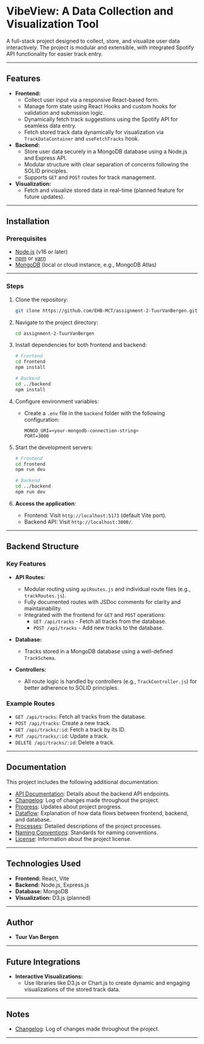 # **VibeView: A Data Collection and Visualization Tool**

A full-stack project designed to collect, store, and visualize user data interactively. The project is modular and extensible, with integrated Spotify API functionality for easier track entry.

---

## **Features**

- **Frontend:**
  - Collect user input via a responsive React-based form.
  - Manage form state using React Hooks and custom hooks for validation and submission logic.
  - Dynamically fetch track suggestions using the Spotify API for seamless data entry.
  - Fetch stored track data dynamically for visualization via `TrackDataContainer` and `useFetchTracks` hook.
- **Backend:**
  - Store user data securely in a MongoDB database using a Node.js and Express API.
  - Modular structure with clear separation of concerns following the SOLID principles.
  - Supports `GET` and `POST` routes for track management.
- **Visualization:**
  - Fetch and visualize stored data in real-time (planned feature for future updates).

---

## **Installation**

### **Prerequisites**

- [Node.js](https://nodejs.org/) (v16 or later)
- [npm](https://www.npmjs.com/) or [yarn](https://yarnpkg.com/)
- [MongoDB](https://www.mongodb.com/) (local or cloud instance, e.g., MongoDB Atlas)

---

### **Steps**

1. Clone the repository:

   ```bash
   git clone https://github.com/EHB-MCT/assignment-2-TuurVanBergen.git
   ```

2. Navigate to the project directory:

   ```bash
   cd assignment-2-TuurVanBergen
   ```

3. Install dependencies for both frontend and backend:

   ```bash
   # Frontend
   cd frontend
   npm install

   # Backend
   cd ../backend
   npm install
   ```

4. Configure environment variables:

   - Create a `.env` file in the `backend` folder with the following configuration:
     ```env
     MONGO_URI=<your-mongodb-connection-string>
     PORT=3000
     ```

5. Start the development servers:

   ```bash
   # Frontend
   cd frontend
   npm run dev

   # Backend
   cd ../backend
   npm run dev
   ```

6. **Access the application**:
   - Frontend: Visit `http://localhost:5173` (default Vite port).
   - Backend API: Visit `http://localhost:3000/`.

---

## **Backend Structure**

### **Key Features**

- **API Routes:**

  - Modular routing using `apiRoutes.js` and individual route files (e.g., `trackRoutes.js`).
  - Fully documented routes with JSDoc comments for clarity and maintainability.
  - Integrated with the frontend for `GET` and `POST` operations:
    - `GET /api/tracks` - Fetch all tracks from the database.
    - `POST /api/tracks` - Add new tracks to the database.

- **Database:**

  - Tracks stored in a MongoDB database using a well-defined `TrackSchema`.

- **Controllers:**
  - All route logic is handled by controllers (e.g., `TrackController.js`) for better adherence to SOLID principles.

### **Example Routes**

- `GET /api/tracks`: Fetch all tracks from the database.
- `POST /api/tracks`: Create a new track.
- `GET /api/tracks/:id`: Fetch a track by its ID.
- `PUT /api/tracks/:id`: Update a track.
- `DELETE /api/tracks/:id`: Delete a track.

---

## **Documentation**

This project includes the following additional documentation:

- [API Documentation](./docs/API_DOCUMENTATION.md): Details about the backend API endpoints.
- [Changelog](./docs/CHANGELOG.md): Log of changes made throughout the project.
- [Progress](./docs/PROGRESS.md): Updates about project progress.
- [Dataflow](./docs/DATAFLOW.md): Explanation of how data flows between frontend, backend, and database.
- [Processes](./docs/PROCESSES.md): Detailed descriptions of the project processes.
- [Naming Conventions](./docs/NAMING_CONVENTIONS.md): Standards for naming conventions.
- [License](LICENSE): Information about the project license.

---

## **Technologies Used**

- **Frontend:** React, Vite
- **Backend:** Node.js, Express.js
- **Database:** MongoDB
- **Visualization:** D3.js (planned)

---

## **Author**

- **Tuur Van Bergen**

---

## **Future Integrations**

- **Interactive Visualizations:**
  - Use libraries like D3.js or Chart.js to create dynamic and engaging visualizations of the stored track data.

---

## **Notes**

- [Changelog](./docs/CHANGELOG.md): Log of changes made throughout the project.

---
